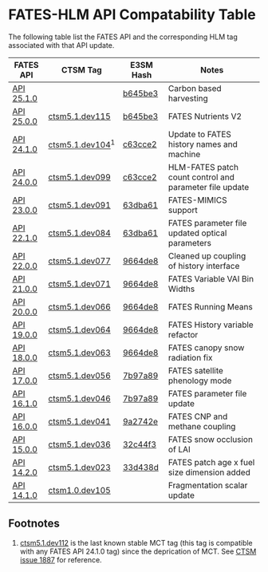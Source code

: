 # FATES-HLM API Compatability Table

The following table list the FATES API and the corresponding HLM tag associated with that API update.  

| FATES API   | CTSM Tag | E3SM Hash | Notes |
| ----------- | -------- | --------- | ----- |
| [API 25.1.0](https://github.com/NGEET/fates/releases/tag/sci.1.63.0_api.25.1.0) | | [b645be3](https://github.com/E3SM-Project/E3SM/commit/b645be3aa22b3ebcded4dbd9a93e72eb4cb6c1fb) | Carbon based harvesting |
| [API 25.0.0](https://github.com/NGEET/fates/releases/tag/sci.1.61.0_api.25.0.0) | [ctsm5.1.dev115](https://github.com/ESCOMP/CTSM/releases/tag/ctsm5.1.dev115) | [b645be3](https://github.com/E3SM-Project/E3SM/commit/b645be3aa22b3ebcded4dbd9a93e72eb4cb6c1fb) | FATES Nutrients V2 |
| [API 24.1.0](https://github.com/NGEET/fates/releases/tag/sci.1.58.1_api.24.1.0) | [ctsm5.1.dev104](https://github.com/ESCOMP/CTSM/releases/tag/ctsm5.1.dev104)<sup>1<sup> | [c63cce2](https://github.com/E3SM-Project/E3SM/commit/c63cce2acbc7a81d91e4433e202b4261aface4ba) | Update to FATES history names and machine |
| [API 24.0.0](https://github.com/NGEET/fates/releases/tag/sci.1.57.4_api.24.0.0) | [ctsm5.1.dev099](https://github.com/ESCOMP/CTSM/releases/tag/ctsm5.1.dev099) | [c63cce2](https://github.com/E3SM-Project/E3SM/commit/c63cce2acbc7a81d91e4433e202b4261aface4ba) | HLM-FATES patch count control and parameter file update |
| [API 23.0.0](https://github.com/NGEET/fates/releases/tag/sci.1.56.0_api.23.0.0) | [ctsm5.1.dev091](https://github.com/ESCOMP/CTSM/releases/tag/ctsm5.1.dev091) | [63dba61](https://github.com/E3SM-Project/E3SM/commit/63dba61faf5911690a433e0c51673626667cfc99) | FATES-MIMICS support |
| [API 22.1.0](https://github.com/NGEET/fates/releases/tag/sci.1.55.4_api.22.1.0) | [ctsm5.1.dev084](https://github.com/ESCOMP/CTSM/releases/tag/ctsm5.1.dev084) | [63dba61](https://github.com/E3SM-Project/E3SM/commit/63dba61faf5911690a433e0c51673626667cfc99) | FATES parameter file updated optical parameters |
| [API 22.0.0](https://github.com/NGEET/fates/releases/tag/sci.1.54.0_api.22.0.0) | [ctsm5.1.dev077](https://github.com/ESCOMP/CTSM/releases/tag/ctsm5.1.dev077) | [9664de8](https://github.com/E3SM-Project/E3SM/commit/9664de8102ad9121bbb013e15a196f578ac6f37a) | Cleaned up coupling of history interface |
| [API 21.0.0](https://github.com/NGEET/fates/releases/tag/sci.1.53.0_api.21.0.0) | [ctsm5.1.dev071](https://github.com/ESCOMP/CTSM/releases/tag/ctsm5.1.dev071) | [9664de8](https://github.com/E3SM-Project/E3SM/commit/9664de8102ad9121bbb013e15a196f578ac6f37a) | FATES Variable VAI Bin Widths |
| [API 20.0.0](https://github.com/NGEET/fates/releases/tag/sci.1.52.0_api.20.0.0) | [ctsm5.1.dev066](https://github.com/ESCOMP/CTSM/releases/tag/ctsm5.1.dev066) | [9664de8](https://github.com/E3SM-Project/E3SM/commit/9664de8102ad9121bbb013e15a196f578ac6f37a) | FATES Running Means |
| [API 19.0.0](https://github.com/NGEET/fates/releases/tag/sci.1.51.0_api.19.0.0) | [ctsm5.1.dev064](https://github.com/ESCOMP/CTSM/releases/tag/ctsm5.1.dev064) | [9664de8](https://github.com/E3SM-Project/E3SM/commit/9664de8102ad9121bbb013e15a196f578ac6f37a) | FATES History variable refactor |
| [API 18.0.0](https://github.com/NGEET/fates/releases/tag/sci.1.50.1_api.18.0.0) | [ctsm5.1.dev063](https://github.com/ESCOMP/CTSM/releases/tag/ctsm5.1.dev063) | [9664de8](https://github.com/E3SM-Project/E3SM/commit/9664de8102ad9121bbb013e15a196f578ac6f37a) | FATES canopy snow radiation fix |
| [API 17.0.0](https://github.com/NGEET/fates/releases/tag/sci.1.47.0_api.17.0.0) | [ctsm5.1.dev056](https://github.com/ESCOMP/CTSM/releases/tag/ctsm5.1.dev056) | [7b97a89](https://github.com/E3SM-Project/E3SM/commit/7b97a89f019cf3b28075bf417b8574a7dd003358) | FATES satellite phenology mode |
| [API 16.1.0](https://github.com/NGEET/fates/releases/tag/sci.1.46.2_api.16.1.0) | [ctsm5.1.dev046](https://github.com/ESCOMP/CTSM/releases/tag/ctsm5.1.dev046) | [7b97a89](https://github.com/E3SM-Project/E3SM/commit/7b97a89f019cf3b28075bf417b8574a7dd003358) | FATES parameter file update |
| [API 16.0.0](https://github.com/NGEET/fates/releases/tag/sci.1.46.0_api.16.0.0) | [ctsm5.1.dev041](https://github.com/ESCOMP/CTSM/releases/tag/ctsm5.1.dev041) | [9a2742e](https://github.com/E3SM-Project/E3SM/commit/9a2742e66b62aa851bd03647bf47073a0e1afc82) | FATES CNP and methane coupling | 
| [API 15.0.0](https://github.com/NGEET/fates/releases/tag/sci.1.45.0_api.15.0.0)   | [ctsm5.1.dev036](https://github.com/ESCOMP/CTSM/releases/tag/ctsm5.1.dev036) | [32c44f3](https://github.com/E3SM-Project/E3SM/commit/32c44f303e629cc6f8658b054c6dec76de3d4b69) | FATES snow occlusion of LAI |
| [API 14.2.0](https://github.com/NGEET/fates/releases/tag/sci.1.43.2_api.14.2.0)   | [ctsm5.1.dev023](https://github.com/ESCOMP/CTSM/releases/tag/ctsm5.1.dev023) | [33d438d](https://github.com/E3SM-Project/E3SM/commit/33d438d68917f3536e475248401de58ae5aebeb0) | FATES patch age x fuel size dimension added |
| [API 14.1.0](https://github.com/NGEET/fates/releases/tag/sci.1.43.0_api.14.1.0)   | [ctsm1.0.dev105](https://github.com/ESCOMP/CTSM/releases/tag/ctsm1.0.dev105_fates_api14.1.0.n01) |  | Fragmentation scalar update |

## Footnotes

1. [ctsm5.1.dev112](https://github.com/ESCOMP/CTSM/releases/tag/ctsm5.1.dev112) is the last known stable MCT tag (this tag is compatible with any FATES API 24.1.0 tag) since the deprication of MCT.  See [CTSM issue 1887](https://github.com/ESCOMP/CTSM/issues/1887) for reference.
